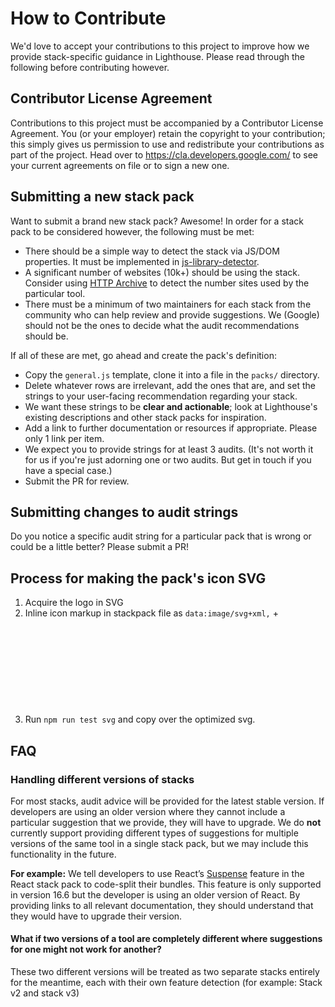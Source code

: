 # How to Contribute

We'd love to accept your contributions to this project to improve how we provide stack-specific guidance in Lighthouse. Please read through the following before contributing however.

## Contributor License Agreement

Contributions to this project must be accompanied by a Contributor License
Agreement. You (or your employer) retain the copyright to your contribution;
this simply gives us permission to use and redistribute your contributions as
part of the project. Head over to <https://cla.developers.google.com/> to see
your current agreements on file or to sign a new one.


## Submitting a new stack pack

Want to submit a brand new stack pack? Awesome! In order for a stack pack to be considered however, the following must be met:

- There should be a simple way to detect the stack via JS/DOM properties. It must be implemented in [js-library-detector](https://github.com/johnmichel/Library-Detector-for-Chrome).
- A significant number of websites (10k+) should be using the stack. Consider using [HTTP Archive](https://discuss.httparchive.org/t/javascript-library-detection/955/2) to detect the number sites used by the particular tool.
- There must be a minimum of two maintainers for each stack from the community who can help review and provide suggestions. We (Google) should not be the ones to decide what the audit recommendations should be.

If all of these are met, go ahead and create the pack's definition:

- Copy the `general.js` template, clone it into a file in the `packs/` directory. 
- Delete whatever rows are irrelevant, add the ones that are, and set the strings to your user-facing recommendation regarding your stack. 
- We want these strings to be **clear and actionable**; look at Lighthouse's existing descriptions and other stack packs for inspiration. 
- Add a link to further documentation or resources if appropriate. Please only 1 link per item.  
- We expect you to provide strings for at least 3 audits. (It's not worth it for us if you're just adorning one or two audits. But get in touch if you have a special case.)
- Submit the PR for review.

## Submitting changes to audit strings

Do you notice a specific audit string for a particular pack that is wrong or could be a little better? Please submit a PR!

## Process for making the pack's icon SVG

1. Acquire the logo in SVG
1. Inline icon markup in stackpack file as `data:image/svg+xml,` + _<svg markup>_
1. Run `npm run test svg` and copy over the optimized svg.

## FAQ

### Handling different versions of stacks

For most stacks, audit advice will be provided for the latest stable version. If developers are using an older version where they cannot include a particular suggestion that we provide, they will have to upgrade. We do **not** currently support providing different types of suggestions for multiple versions of the same tool in a single stack pack, but we may include this functionality in the future.

**For example:** We tell developers to use React’s [Suspense](https://reactjs.org/docs/code-splitting.html#reactlazy) feature in the React stack pack to code-split their bundles. This feature is only supported in version 16.6 but the developer is using an older version of React. By providing links to all relevant documentation, they should understand that they would have to upgrade their version.

#### What if two versions of a tool are completely different where suggestions for one might not work for another?

These two different versions will be treated as two separate stacks entirely for the meantime, each with their own feature detection (for example: Stack v2 and stack v3)
